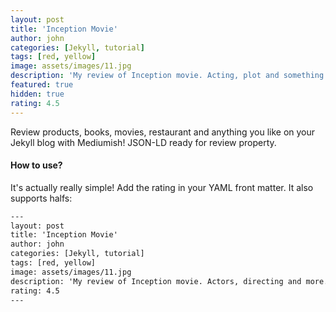 ```yaml
---
layout: post
title: 'Inception Movie'
author: john
categories: [Jekyll, tutorial]
tags: [red, yellow]
image: assets/images/11.jpg
description: 'My review of Inception movie. Acting, plot and something else in this short description.'
featured: true
hidden: true
rating: 4.5
---
```


Review products, books, movies, restaurant and anything you like on your Jekyll blog with Mediumish! JSON-LD ready for review property.

#### How to use?

It's actually really simple! Add the rating in your YAML front matter. It also supports halfs:

```html
---
layout: post
title: 'Inception Movie'
author: john
categories: [Jekyll, tutorial]
tags: [red, yellow]
image: assets/images/11.jpg
description: 'My review of Inception movie. Actors, directing and more.'
rating: 4.5
---
```
